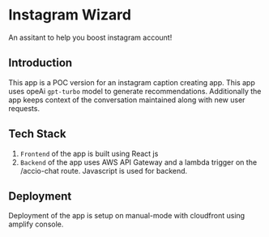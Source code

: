 # Instagram Wizard
An assitant to help you boost instagram account!
## Introduction

This app is a POC version for an instagram caption creating app. This app uses opeAi 
`gpt-turbo` model to generate recommendations. Additionally the app keeps context of the conversation maintained along with new user requests.


## Tech Stack

1. `Frontend` of the app is built using React js
2. `Backend` of the app uses AWS API Gateway and a lambda trigger on the /accio-chat route. Javascript is used for backend.

## Deployment

Deployment of the app is setup on manual-mode with cloudfront using amplify console.

